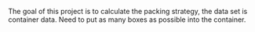 The goal of this project is to calculate the packing strategy, the data set is container data. Need to put as many boxes as possible into the container.
